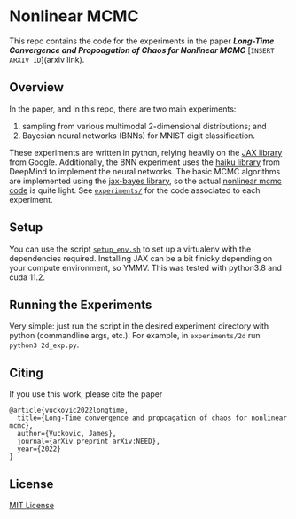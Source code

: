 # Nonlinear MCMC
This repo contains the code for the experiments in the paper ***Long-Time Convergence and Propoagation of Chaos for Nonlinear MCMC*** [`INSERT ARXIV ID`](arxiv link). 

## Overview
In the paper, and in this repo, there are two main experiments: 
1. sampling from various multimodal 2-dimensional distributions; and 
2. Bayesian neural networks (BNNs) for MNIST digit classification. 

These experiments are written in python, relying heavily on the [JAX library](https://github.com/google/jax) from Google. Additionally, the BNN experiment uses the [haiku library](https://github.com/deepmind/dm-haiku) from DeepMind to implement the neural networks. The basic MCMC algorithms are implemented using the [jax-bayes library](https://github.com/jamesvuc/jax-bayes), so the actual [nonlinear mcmc code](./experiments/nonlin_mcmc_fns.py) is quite light. See [`experiments/`](./experiments) for the code associated to each experiment.

## Setup
You can use the script [`setup_env.sh`](./setup_env.sh) to set up a virtualenv with the dependencies required. Installing JAX can be a bit finicky depending on your compute environment, so YMMV. This was tested with python3.8 and cuda 11.2.

## Running the Experiments
Very simple: just run the script in the desired experiment directory with python (commandline args, etc.). For example, in `experiments/2d` run `python3 2d_exp.py`.

## Citing
If you use this work, please cite the paper
```
@article{vuckovic2022longtime,
  title={Long-Time convergence and propoagation of chaos for nonlinear mcmc},
  author={Vuckovic, James},
  journal={arXiv preprint arXiv:NEED},
  year={2022}
}
```

## License
[MIT License](./LICENSE)